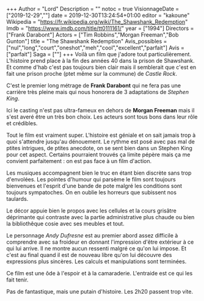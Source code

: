 +++
Author = "Lord"
Description = ""
notoc = true
VisionnageDate = ["2019-12-29",""]
date = 2019-12-30T13:24:54+01:00
editor = "kakoune"
Wikipedia = "https://fr.wikipedia.org/wiki/The_Shawshank_Redemption"
Imdb = "https://www.imdb.com/title/tt0111161/"
year = ["1994"]
Directors = ["Frank Darabont"]
Actors = ["Tim Robbins","Morgan Freeman","Bob Gunton"]
title = "The Shawshank Redemption"
Avis_possibles = ["nul","long","court","oneshot","meh","cool","excellent","parfait"]
Avis = ["parfait"] 
Saga = [""]
+++
Voilà un film que j'adore tout particulièrement.
L'histoire prend place à la fin des années 40 dans la prison de Shawshank.
Et comme d'hab c'est pas toujours bien clair mais il semblerait que c'est en fait une prison proche (ptet même sur la commune) de *Castle Rock*.

C'est le premier long métrage de **Frank Darabont** qui ne fera pas une carrière très pleine mais qui nous honorera de 3 adaptations de *Stephen King*.

Ici le casting n'est pas ultra-fameux en dehors de **Morgan Freeman** mais il s'est averé être un très bon choix.
Les acteurs sont tous bons dans leur rôle et crédibles.

Tout le film est vraiment super.
L'histoire est géniale et on sait jamais trop à quoi s'attendre jusqu'au dénouement.
Le rythme est posé avec pas mal de ptites intrigues, de ptites anecdote, on se sent bien dans un Stephen King pour cet aspect.
Certains pourraient trouvés ça limite pépère mais ça me convient parfaitement : on est pas face à un film d'action.

Les musiques accompagnent bien le truc en étant bien discrète sans trop d'envolées.
Les pointes d'humour qui parsème le film sont toujours bienvenues et l'esprit d'une bande de pote malgré les conditions sont toujours sympatoches.
On en oublie les horreurs que subissent nos taulards.

Le décor appuie bien le propos avec les cellules et la cours grisâtre déprimante qui contraste avec la partie administrative plus chaude ou bien la bibliothêque cosie avec ses meubles et tout.

Le personnage *Andy Dufresne* est au premier abord assez difficile à comprendre avec sa froideur en donnant l'impression d'être extérieur à ce qui lui arrive.
Il ne montre aucun ressenti malgré ce qu'on lui impose.
Et c'est au final quand il est de nouveau libre qu'on lui découvre des expressions plus sincères.
Les calculs et manipulations sont terminées.

Ce film est une ôde à l'espoir et à la camaraderie.
L'entraide est ce qui les fait tenir.

Pas de fantastique, mais une putain d'histoire.
Les 2h20 passent trop vite.
